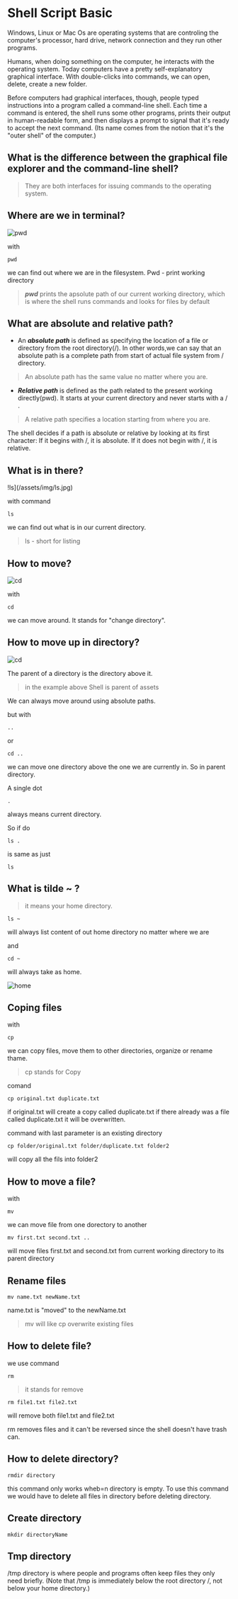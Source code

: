 # Shell Script Basic

Windows, Linux or Mac Os are operating systems that are controling the computer's processor, hard drive, network connection and they run other programs.

Humans, when doing something on the computer, he interacts with the operating system. Today computers have a pretty self-explanatory graphical interface. With double-clicks into commands, we can open, delete, create a new folder.

Before computers had graphical interfaces, though, people typed instructions into a program called a command-line shell. Each time a command is entered, the shell runs some other programs, prints their output in human-readable form, and then displays a prompt to signal that it's ready to accept the next command. (Its name comes from the notion that it's the "outer shell" of the computer.)

## What is the difference between the graphical file explorer and the command-line shell?

> They are both interfaces for issuing commands to the operating system.

## Where are we in terminal?

![pwd](/assets/img/pwd.jpg)

with 

```
pwd
```

we can find out where we are in the filesystem. Pwd - print working directory

> ***pwd*** prints the apsolute path of our current working directory, which is where the shell runs commands and looks for files by default

## What are absolute and relative path?

* An ***absolute path*** is defined as specifying the location of a file or directory from the root directory(/). In other words,we can say that an absolute path is a complete path from start of actual file system from / directory.

> An absolute path has the same value no matter where you are.

* ***Relative path*** is defined as the path related to the present working directly(pwd). It starts at your current directory and never starts with a / .

> A relative path specifies a location starting from where you are.

The shell decides if a path is absolute or relative by looking at its first character: If it begins with /, it is absolute. If it does not begin with /, it is relative.

## What is in there?

!ls](/assets/img/ls.jpg)

with command

```
ls
```
we can find out what is in our current directory.

> ls - short for listing

## How to move?

![cd](/assets/img/cd.jpg)

with 

```
cd
```

we can move around. It stands for "change directory".


## How to move up in directory?

![cd](/assets/img/cd.jpg)

The parent of a directory is the directory above it.

>in the example above Shell is parent of assets

We can always move around using absolute paths.

but with 

```
..
```

or 

```
cd ..
```
we can move one directory above the one we are currently in. So in parent directory.

A single dot

```
.
```

always means current directory.

So if do

```
ls .
```

is same as just

```
ls
```

## What is tilde ~ ?

> it means your home directory.

```
ls ~
```

will always list content of out home directory no matter where we are

and

```
cd ~
```

will always take as home.

![home](/assets/img/home.jpg)

## Coping files

with 

```
cp
```

we can copy files, move them to other directories, organize or rename thame.

> cp stands for Copy


comand
```
cp original.txt duplicate.txt
```

if original.txt will create a copy called duplicate.txt
if there already was a file called duplicate.txt it will be overwritten.

command with last parameter is an existing directory

``` 
cp folder/original.txt folder/duplicate.txt folder2
```

will copy all the fils into folder2


## How to move a file?

with 
```
mv
```

we can move file from one dorectory to another

```
mv first.txt second.txt ..
```

will move files first.txt and second.txt from current working directory to its parent directory

## Rename files

```
mv name.txt newName.txt
```

name.txt is "moved" to the newName.txt

> mv will like cp overwrite existing files

## How to delete file?

we use command

```
rm
```

> it stands for remove

```
rm file1.txt file2.txt
```

will remove both file1.txt and file2.txt

rm removes files and it can't be reversed since the shell doesn't have trash can.

## How to delete directory?

```
rmdir directory
```

this command only works wheb=n directory is empty.
To use this command we would have to delete all files in directory before deleting directory.

## Create directory

```
mkdir directoryName
```

## Tmp directory

/tmp directory  is where people and programs often keep files they only need briefly. (Note that /tmp is immediately below the root directory /, not below your home directory.)
























